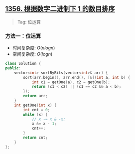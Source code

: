 ## [1356. 根据数字二进制下 1 的数目排序](https://leetcode.cn/problems/sort-integers-by-the-number-of-1-bits/description/)

> Tag: 位运算

### 方法一：位运算
* 时间复杂度: ${O(nlogn)}$
* 空间复杂度: ${O(logn)}$
```cpp
class Solution {
public:
    vector<int> sortByBits(vector<int>& arr) {
        sort(arr.begin(), arr.end(), [&](int a, int b) {
            int c1 = getOne(a), c2 = getOne(b);
            return (c1 < c2) || (c1 == c2 && a < b);
        });
        return arr;
    }
    int getOne(int x) {
        int cnt = 0;
        while (x) {
            // x -= x & -x;
            x &= x - 1;
            cnt++;
        }
        return cnt;
    }
};
```
